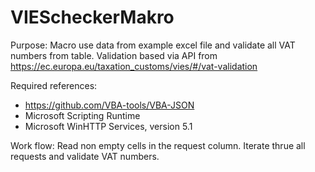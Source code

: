 # VIEScheckerMakro

Purpose:
Macro use data from example excel file and validate all VAT numbers from table.
Validation based via API from https://ec.europa.eu/taxation_customs/vies/#/vat-validation

Required references:
- https://github.com/VBA-tools/VBA-JSON
- Microsoft Scripting Runtime
- Microsoft WinHTTP Services, version 5.1

Work flow:
Read non empty cells in the request column.
Iterate thrue all requests and validate VAT numbers.
